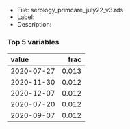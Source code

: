 

* File: serology_primcare_july22_v3.rds
* Label: 
* Description: 

### Top 5 variables
| value      |   frac |
|:-----------|-------:|
| 2020-07-27 |  0.013 |
| 2020-11-30 |  0.012 |
| 2020-12-07 |  0.012 |
| 2020-07-20 |  0.012 |
| 2020-09-07 |  0.012 |
        
